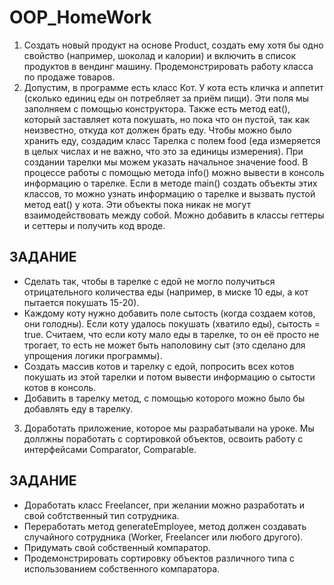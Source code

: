 # OOP_HomeWork

1. Создать новый продукт на основе Product, создать ему хотя бы одно свойство (например, шоколад и калории) и включить в список продуктов в вендинг машину. Продемонстрировать работу класса по продаже товаров.
2. Допустим, в программе есть класс Кот. У кота есть кличка и аппетит (сколько единиц еды он потребляет за приём пищи). Эти поля мы заполняем с помощью конструктора. Также есть метод eat(), который заставляет кота покушать, но пока что он пустой, так как неизвестно, откуда кот должен брать еду.
Чтобы можно было хранить еду, создадим класс Тарелка с полем food (еда измеряется в целых числах и не важно, что это за единицы измерения). При создании тарелки мы можем указать начальное значение food. В процессе работы с помощью метода info() можно вывести в консоль информацию о тарелке.
Если в методе main() создать объекты этих классов, то можно узнать информацию о тарелке и вызвать пустой метод eat() у кота. Эти объекты пока никак не могут взаимодействовать между собой. Можно добавить в классы геттеры и сеттеры и получить код вроде.

## ЗАДАНИЕ

* Сделать так, чтобы в тарелке с едой не могло получиться отрицательного количества еды (например, в миске 10 еды, а кот пытается покушать 15-20).
* Каждому коту нужно добавить поле сытость (когда создаем котов, они голодны). Если коту удалось покушать (хватило еды), сытость = true. Считаем, что если коту мало еды в тарелке, то он её просто не трогает, то есть не может быть наполовину сыт (это сделано для упрощения логики программы).
* Создать массив котов и тарелку с едой, попросить всех котов покушать из этой тарелки и потом вывести информацию о сытости котов в консоль.
* Добавить в тарелку метод, с помощью которого можно было бы добавлять еду в тарелку.

3. Доработать приложение, которое мы разрабатывали на уроке. Мы доллжны поработать с сортировкой объектов, освоить работу с интерфейсами Comparator, Comparable.

## ЗАДАНИЕ

* Доработать класс Freelancer, при желании можно разработать и свой собтственный тип сотрудника.
* Переработать метод generateEmployee, метод должен создавать случайного сотрудника (Worker, Freelancer или любого другого).
* Придумать свой собственный компаратор.
* Продемонстрировать сортировку объектов различного типа с использованием собственного компаратора.
